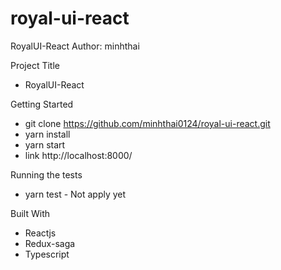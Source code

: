 # royal-ui-react
RoyalUI-React
Author: minhthai

Project Title
- RoyalUI-React

Getting Started
- git clone https://github.com/minhthai0124/royal-ui-react.git
- yarn install
- yarn start
- link http://localhost:8000/

Running the tests
- yarn test - Not apply yet

Built With
- Reactjs
- Redux-saga
- Typescript

